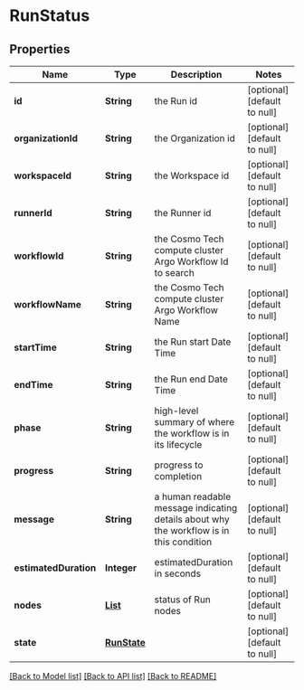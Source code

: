 # RunStatus
## Properties

Name | Type | Description | Notes
------------ | ------------- | ------------- | -------------
**id** | **String** | the Run id | [optional] [default to null]
**organizationId** | **String** | the Organization id | [optional] [default to null]
**workspaceId** | **String** | the Workspace id | [optional] [default to null]
**runnerId** | **String** | the Runner id | [optional] [default to null]
**workflowId** | **String** | the Cosmo Tech compute cluster Argo Workflow Id to search | [optional] [default to null]
**workflowName** | **String** | the Cosmo Tech compute cluster Argo Workflow Name | [optional] [default to null]
**startTime** | **String** | the Run start Date Time | [optional] [default to null]
**endTime** | **String** | the Run end Date Time | [optional] [default to null]
**phase** | **String** | high-level summary of where the workflow is in its lifecycle | [optional] [default to null]
**progress** | **String** | progress to completion | [optional] [default to null]
**message** | **String** | a  human readable message indicating details about why the workflow is in this condition | [optional] [default to null]
**estimatedDuration** | **Integer** | estimatedDuration in seconds | [optional] [default to null]
**nodes** | [**List**](RunStatusNode.md) | status of Run nodes | [optional] [default to null]
**state** | [**RunState**](RunState.md) |  | [optional] [default to null]

[[Back to Model list]](../README.md#documentation-for-models) [[Back to API list]](../README.md#documentation-for-api-endpoints) [[Back to README]](../README.md)

